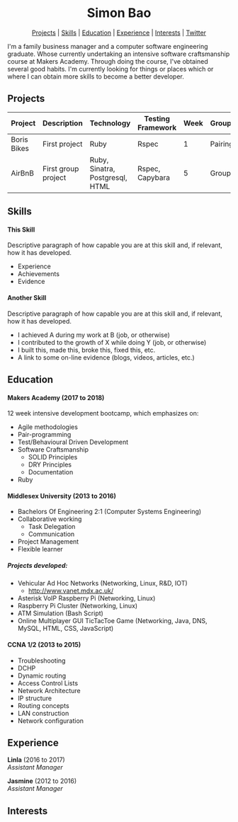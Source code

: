 <h1 align="center"> Simon Bao  </h1>

 <p align="center">  <a href='#projects'>Projects</a> |   <a href='#skills'>Skills</a>  |  <a href='#education'>Education</a> | <a href='#experience'>Experience</a> |  <a href='#interests'>Interests</a> |  <a href='https://twitter.com/SimonBao_Sy/'>Twitter</a> </p>

I'm a family business manager and a computer software engineering graduate.
Whose currently undertaking an intensive software craftsmanship course at Makers Academy.
Through doing the course, I've obtained several good habits.
I'm currently looking for things or places which or where I can obtain more skills to become a better developer.

## Projects  <a name= "projects"></a>
| Project | Description | Technology | Testing Framework | Week | Grouping |
| --- | --- | --- | --- | --- | --- |
| Boris Bikes | First project | Ruby | Rspec | 1 | Pairing |
| AirBnB | First group project | Ruby, Sinatra, Postgresql, HTML | Rspec, Capybara | 5 | Group |



## Skills <a name= "skills"></a>

#### This Skill 

Descriptive paragraph of how capable you are at this skill and, if relevant, how it has developed.

- Experience
- Achievements
- Evidence

#### Another Skill

Descriptive paragraph of how capable you are at this skill and, if relevant, how it has developed.

- I achieved A during my work at B (job, or otherwise)
- I contributed to the growth of X while doing Y (job, or otherwise)
- I built this, made this, broke this, fixed this, etc.
- A link to some on-line evidence (blogs, videos, articles, etc.)

## Education <a name= "education"></a>

#### Makers Academy (2017 to 2018)
12 week intensive development bootcamp, which emphasizes on:

- Agile methodologies
- Pair-programming
- Test/Behavioural Driven Development
- Software Craftsmanship
    - SOLID Principles
    - DRY Principles
    - Documentation
- Ruby 

#### Middlesex University (2013 to 2016)

- Bachelors Of Engineering 2:1 (Computer Systems Engineering)
- Collaborative working
    - Task Delegation
    - Communication
- Project Management
- Flexible learner

##### Projects developed:
- Vehicular Ad Hoc Networks (Networking, Linux, R&D, IOT)
    - http://www.vanet.mdx.ac.uk/
- Asterisk VoIP Raspberry Pi (Networking, Linux)
- Raspberry Pi Cluster (Networking, Linux)
- ATM Simulation (Bash Script)
- Online Multiplayer GUI TicTacToe Game (Networking, Java, DNS, MySQL, HTML, CSS, JavaScript)

#### CCNA 1/2 (2013 to 2015)
- Troubleshooting
- DCHP
- Dynamic routing 
- Access Control Lists
- Network Architecture
- IP structure
- Routing concepts
- LAN construction
- Network configuration

## Experience <a name= "experience"></a>

**Linla** (2016 to 2017)    
*Assistant Manager*  

**Jasmine** (2012 to 2016)   
*Assistant Manager*  

## Interests <a name= "interests"></a>
